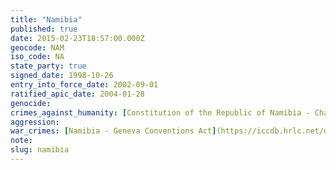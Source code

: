 ```yaml
---
title: "Namibia"
published: true
date: 2015-02-23T18:57:00.000Z
geocode: NAM
iso_code: NA
state_party: true
signed_date: 1998-10-26
entry_into_force_date: 2002-09-01
ratified_apic_date: 2004-01-28
genocide:
crimes_against_humanity: [Constitution of the Republic of Namibia - Chapter 3 - Article 23](https://iccdb.hrlc.net/data/doc/665/keyword/13/)
aggression:
war_crimes: [Namibia - Geneva Conventions Act](https://iccdb.hrlc.net/data/doc/784/keyword/145/)
note:
slug: namibia
---
```


